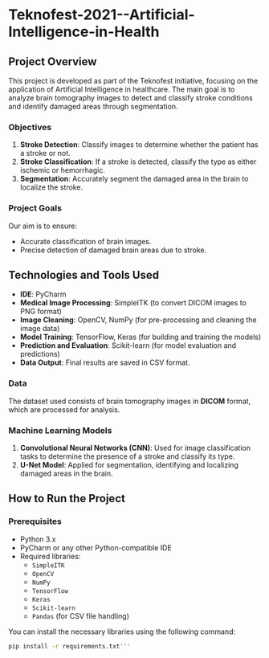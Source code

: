 # Teknofest-2021--Artificial-Intelligence-in-Health

## Project Overview

This project is developed as part of the Teknofest initiative, focusing on the application of Artificial Intelligence in healthcare. The main goal is to analyze brain tomography images to detect and classify stroke conditions and identify damaged areas through segmentation.

### Objectives

1. **Stroke Detection**: Classify images to determine whether the patient has a stroke or not.
2. **Stroke Classification**: If a stroke is detected, classify the type as either ischemic or hemorrhagic.
3. **Segmentation**: Accurately segment the damaged area in the brain to localize the stroke.

### Project Goals

Our aim is to ensure:
- Accurate classification of brain images.
- Precise detection of damaged brain areas due to stroke.

## Technologies and Tools Used

- **IDE**: PyCharm
- **Medical Image Processing**: SimpleITK (to convert DICOM images to PNG format)
- **Image Cleaning**: OpenCV, NumPy (for pre-processing and cleaning the image data)
- **Model Training**: TensorFlow, Keras (for building and training the models)
- **Prediction and Evaluation**: Scikit-learn (for model evaluation and predictions)
- **Data Output**: Final results are saved in CSV format.

### Data

The dataset used consists of brain tomography images in **DICOM** format, which are processed for analysis.

### Machine Learning Models

1. **Convolutional Neural Networks (CNN)**: Used for image classification tasks to determine the presence of a stroke and classify its type.
2. **U-Net Model**: Applied for segmentation, identifying and localizing damaged areas in the brain.

## How to Run the Project

### Prerequisites

- Python 3.x
- PyCharm or any other Python-compatible IDE
- Required libraries:
  - `SimpleITK`
  - `OpenCV`
  - `NumPy`
  - `TensorFlow`
  - `Keras`
  - `Scikit-learn`
  - `Pandas` (for CSV file handling)

You can install the necessary libraries using the following command:

```bash
pip install -r requirements.txt'''



